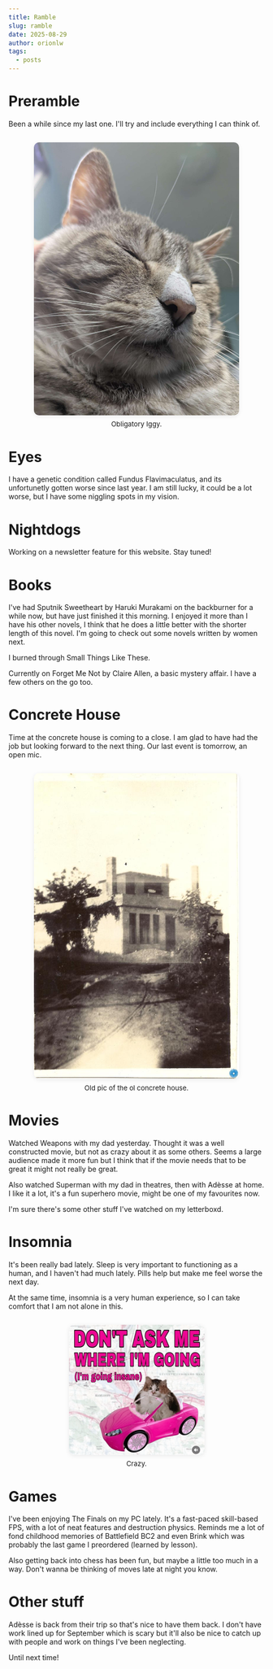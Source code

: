 ```yaml
---
title: Ramble
slug: ramble
date: 2025-08-29
author: orionlw
tags:
  - posts
---
```

# Preramble

Been a while since my last one. I'll try and include everything I can think of.

<div style="text-align:center; margin: 2em 0;">
  <img src="./iggy.jpg" alt="A cat named iggy looking content" style="max-width: 80%; border-radius: 10px; box-shadow: 0 2px 8px rgba(0,0,0,0.08);">
  <div style="font-size:0.95em; color:var(--muted-color); margin-top:0.5em;">Obligatory Iggy.</div>
</div>

# Eyes
I have a genetic condition called Fundus Flavimaculatus, and its unfortunetly gotten worse since last year. I am still lucky, it could be a lot worse, but I have some niggling spots in my vision.

# Nightdogs
Working on a newsletter feature for this website. Stay tuned!

# Books
I've had Sputnik Sweetheart by Haruki Murakami on the backburner for a while now, but have just finished it this morning. I enjoyed it more than I have his other novels, I think that he does a little better with the shorter length of this novel. I'm going to check out some novels written by women next.

I burned through Small Things Like These.

Currently on Forget Me Not by Claire Allen, a basic mystery affair. I have a few others on the go too.

# Concrete House
Time at the concrete house is coming to a close. I am glad to have had the job but looking forward to the next thing. Our last event is tomorrow, an open mic.

<div style="text-align:center; margin: 2em 0;">
  <img src="./concrete.jpg" alt="Charles MacDonald House, old" style="max-width: 80%; border-radius: 10px; box-shadow: 0 2px 8px rgba(0,0,0,0.08);">
  <div style="font-size:0.95em; color:var(--muted-color); margin-top:0.5em;">Old pic of the ol concrete house.</div>
</div>

# Movies

Watched Weapons with my dad yesterday. Thought it was a well constructed movie, but not as crazy about it as some others. Seems a large audience made it more fun but I think that if the movie needs that to be great it might not really be great.

Also watched Superman with my dad in theatres, then with Adèsse at home. I like it a lot, it's a fun superhero movie, might be one of my favourites now.

I'm sure there's some other stuff I've watched on my letterboxd.

# Insomnia

It's been really bad lately. Sleep is very important to functioning as a human, and I haven't had much lately. Pills help but make me feel worse the next day.

At the same time, insomnia is a very human experience, so I can take comfort that I am not alone in this.

<div style="text-align:center; margin: 2em 0;">
  <img src="./insane.png" alt="Insane" style="max-width: 80%; border-radius: 10px; box-shadow: 0 2px 8px rgba(0,0,0,0.08);">
  <div style="font-size:0.95em; color:var(--muted-color); margin-top:0.5em;">Crazy.</div>
</div>

# Games

I've been enjoying The Finals on my PC lately. It's a fast-paced skill-based FPS, with a lot of neat features and destruction physics. Reminds me a lot of fond childhood memories of Battlefield BC2 and even Brink which was probably the last game I preordered (learned by lesson).

Also getting back into chess has been fun, but maybe a little too much in a way. Don't wanna be thinking of moves late at night you know.

# Other stuff

Adèsse is back from their trip so that's nice to have them back. I don't have work lined up for September which is scary but it'll also be nice to catch up with people and work on things I've been neglecting.

Until next time!
